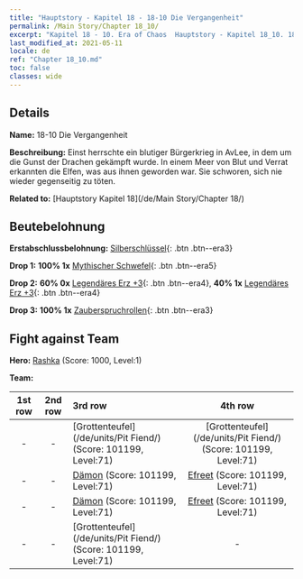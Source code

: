 ```yaml
---
title: "Hauptstory - Kapitel 18 - 18-10 Die Vergangenheit"
permalink: /Main Story/Chapter 18_10/
excerpt: "Kapitel 18 - 10. Era of Chaos  Hauptstory - Kapitel 18_10. 18-10 Die Vergangenheit"
last_modified_at: 2021-05-11
locale: de
ref: "Chapter 18_10.md"
toc: false
classes: wide
---
```


## Details

 **Name:** 18-10 Die Vergangenheit

 **Beschreibung:** Einst herrschte ein blutiger Bürgerkrieg in AvLee, in dem um die Gunst der Drachen gekämpft wurde. In einem Meer von Blut und Verrat erkannten die Elfen, was aus ihnen geworden war. Sie schworen, sich nie wieder gegenseitig zu töten.

 **Related to:** [Hauptstory Kapitel 18](/de/Main Story/Chapter 18/)

## Beutebelohnung

 **Erstabschlussbelohnung:** [Silberschlüssel](/ItemsDE/con_693/){: .btn .btn--era3}

 **Drop 1:** **100% 1x** [Mythischer Schwefel](/ItemsDE/mat_64/){: .btn .btn--era5}

 **Drop 2:** **60% 0x** [Legendäres Erz +3](/ItemsDE/mat_54/){: .btn .btn--era4}, **40% 1x** [Legendäres Erz +3](/ItemsDE/mat_54/){: .btn .btn--era4}

 **Drop 3:** **100% 1x** [Zauberspruchrollen](/ItemsDE/con_694/){: .btn .btn--era3}


## Fight against Team
 **Hero:** [Rashka](/de/heroes/Rashka/) (Score: 1000, Level:1)

 **Team:**


  | 1st row | 2nd row | 3rd row | 4th row |
  |:----:|:----:|:----|:----:|
  | - | - | [Grottenteufel](/de/units/Pit Fiend/) (Score: 101199, Level:71)  | [Grottenteufel](/de/units/Pit Fiend/) (Score: 101199, Level:71)  |
  | - | - | [Dämon](/de/units/Demon/) (Score: 101199, Level:71)  | [Efreet](/de/units/Efreeti/) (Score: 101199, Level:71)  |
  | - | - | [Dämon](/de/units/Demon/) (Score: 101199, Level:71)  | [Efreet](/de/units/Efreeti/) (Score: 101199, Level:71)  |
  | - | - | [Grottenteufel](/de/units/Pit Fiend/) (Score: 101199, Level:71)  | - |


